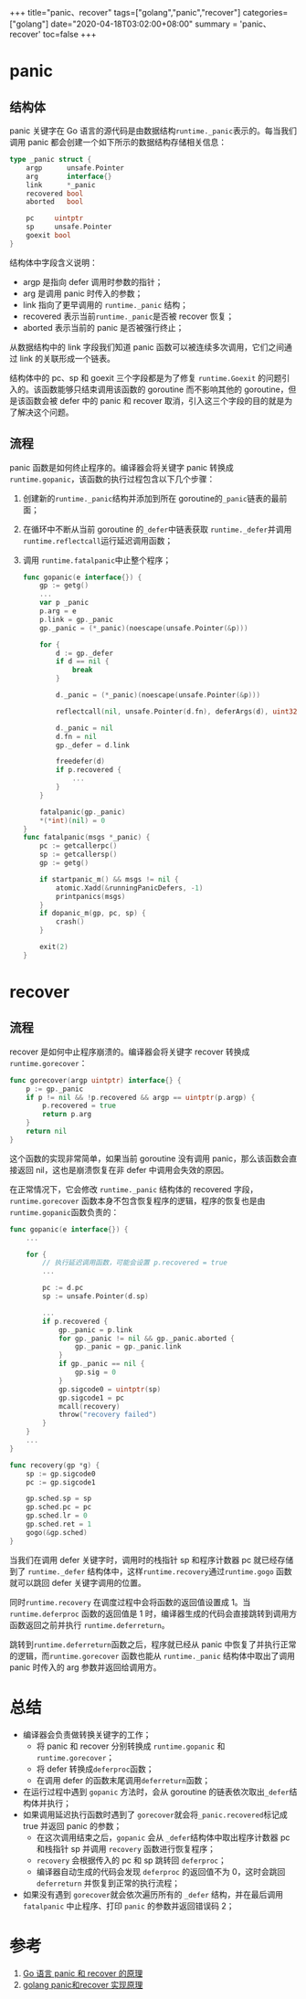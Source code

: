 +++
title="panic、recover"
tags=["golang","panic","recover"]
categories=["golang"]
date="2020-04-18T03:02:00+08:00"
summary = 'panic、recover'
toc=false
+++

panic
=====

结构体
------

panic 关键字在 Go 语言的源代码是由数据结构`runtime._panic`表示的。每当我们调用 panic 都会创建一个如下所示的数据结构存储相关信息：

```go
type _panic struct {
	argp      unsafe.Pointer
	arg       interface{}
	link      *_panic
	recovered bool
	aborted   bool

	pc     uintptr
	sp     unsafe.Pointer
	goexit bool
}
```

结构体中字段含义说明：

-	argp 是指向 defer 调用时参数的指针；
-	arg 是调用 panic 时传入的参数；
-	link 指向了更早调用的 `runtime._panic` 结构；
-	recovered 表示当前`runtime._panic`是否被 recover 恢复；
-	aborted 表示当前的 panic 是否被强行终止；

从数据结构中的 link 字段我们知道 panic 函数可以被连续多次调用，它们之间通过 link 的关联形成一个链表。

结构体中的 pc、sp 和 goexit 三个字段都是为了修复 `runtime.Goexit` 的问题引入的。该函数能够只结束调用该函数的 goroutine 而不影响其他的 goroutine，但是该函数会被 defer 中的 panic 和 recover 取消，引入这三个字段的目的就是为了解决这个问题。

流程
----

panic 函数是如何终止程序的。编译器会将关键字 panic 转换成`runtime.gopanic`，该函数的执行过程包含以下几个步骤：

1.	创建新的`runtime._panic`结构并添加到所在 goroutine的`_panic`链表的最前面；
2.	在循环中不断从当前 goroutine 的`_defer`中链表获取 `runtime._defer`并调用`runtime.reflectcall`运行延迟调用函数；
3.	调用 `runtime.fatalpanic`中止整个程序；

	```go
	func gopanic(e interface{}) {
		gp := getg()
		...
		var p _panic
		p.arg = e
		p.link = gp._panic
		gp._panic = (*_panic)(noescape(unsafe.Pointer(&p)))

		for {
			d := gp._defer
			if d == nil {
				break
			}

			d._panic = (*_panic)(noescape(unsafe.Pointer(&p)))

			reflectcall(nil, unsafe.Pointer(d.fn), deferArgs(d), uint32(d.siz), uint32(d.siz))

			d._panic = nil
			d.fn = nil
			gp._defer = d.link

			freedefer(d)
			if p.recovered {
				...
			}
		}

		fatalpanic(gp._panic)
		*(*int)(nil) = 0
	}
	func fatalpanic(msgs *_panic) {
		pc := getcallerpc()
		sp := getcallersp()
		gp := getg()

		if startpanic_m() && msgs != nil {
			atomic.Xadd(&runningPanicDefers, -1)
			printpanics(msgs)
		}
		if dopanic_m(gp, pc, sp) {
			crash()
		}

		exit(2)
	}
	```

recover
=======

流程
----

recover 是如何中止程序崩溃的。编译器会将关键字 recover 转换成 `runtime.gorecover`：

```go
func gorecover(argp uintptr) interface{} {
	p := gp._panic
	if p != nil && !p.recovered && argp == uintptr(p.argp) {
		p.recovered = true
		return p.arg
	}
	return nil
}
```

这个函数的实现非常简单，如果当前 goroutine 没有调用 panic，那么该函数会直接返回 nil，这也是崩溃恢复在非 defer 中调用会失效的原因。

在正常情况下，它会修改 `runtime._panic` 结构体的 recovered 字段，`runtime.gorecover` 函数本身不包含恢复程序的逻辑，程序的恢复也是由`runtime.gopanic`函数负责的：

```go
func gopanic(e interface{}) {
	...

	for {
		// 执行延迟调用函数，可能会设置 p.recovered = true
		...

		pc := d.pc
		sp := unsafe.Pointer(d.sp)

		...
		if p.recovered {
			gp._panic = p.link
			for gp._panic != nil && gp._panic.aborted {
				gp._panic = gp._panic.link
			}
			if gp._panic == nil {
				gp.sig = 0
			}
			gp.sigcode0 = uintptr(sp)
			gp.sigcode1 = pc
			mcall(recovery)
			throw("recovery failed")
		}
	}
	...
}

func recovery(gp *g) {
	sp := gp.sigcode0
	pc := gp.sigcode1

	gp.sched.sp = sp
	gp.sched.pc = pc
	gp.sched.lr = 0
	gp.sched.ret = 1
	gogo(&gp.sched)
}
```

当我们在调用 defer 关键字时，调用时的栈指针 sp 和程序计数器 pc 就已经存储到了 `runtime._defer` 结构体中，这样`runtime.recovery`通过`runtime.gogo` 函数就可以跳回 defer 关键字调用的位置。

同时`runtime.recovery` 在调度过程中会将函数的返回值设置成 1。当 `runtime.deferproc` 函数的返回值是 1 时，编译器生成的代码会直接跳转到调用方函数返回之前并执行 `runtime.deferreturn`。

跳转到`runtime.deferreturn`函数之后，程序就已经从 panic 中恢复了并执行正常的逻辑，而`runtime.gorecover` 函数也能从 `runtime._panic` 结构体中取出了调用 panic 时传入的 arg 参数并返回给调用方。

总结
====

-	编译器会负责做转换关键字的工作；
	-	将 panic 和 recover 分别转换成 `runtime.gopanic` 和 `runtime.gorecover`；
	-	将 defer 转换成`deferproc`函数；
	-	在调用 defer 的函数末尾调用`deferreturn`函数；
-	在运行过程中遇到 `gopanic` 方法时，会从 goroutine 的链表依次取出`_defer`结构体并执行；
-	如果调用延迟执行函数时遇到了 `gorecover`就会将`_panic.recovered`标记成 true 并返回 panic 的参数；
	-	在这次调用结束之后，`gopanic` 会从 `_defer`结构体中取出程序计数器 pc 和栈指针 sp 并调用 `recovery` 函数进行恢复程序；
	-	`recovery` 会根据传入的 pc 和 sp 跳转回 `deferproc`；
	-	编译器自动生成的代码会发现 `deferproc` 的返回值不为 0，这时会跳回 `deferreturn` 并恢复到正常的执行流程；
-	如果没有遇到 `gorecover`就会依次遍历所有的 `_defer` 结构，并在最后调用 `fatalpanic` 中止程序、打印 `panic` 的参数并返回错误码 2；

参考
====

1.	[Go 语言 panic 和 recover 的原理](https://draveness.me/golang/docs/part2-foundation/ch05-keyword/golang-panic-recover/)
2.	[golang panic和recover 实现原理](https://blog.csdn.net/u010853261/article/details/102761955)

